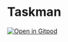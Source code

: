 # Taskman

[![Open in Gitpod](https://gitpod.io/button/open-in-gitpod.svg)](https://gitpod.io/#https://github.com/MRHS-SEM/taskman)
